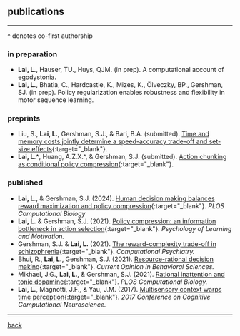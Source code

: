 ## publications
***
^ denotes co-first authorship

### in preparation
- **Lai, L.**, Hauser, TU., Huys, QJM. (in prep). A computational account of egodystonia.
- **Lai, L.**, Bhatia, C., Hardcastle, K., Mizes, K., Ölveczky, BP., Gershman, SJ. (in prep). Policy regularization enables robustness and flexibility in motor sequence learning.

### preprints 
- Liu, S., **Lai, L.**, Gershman, S.J., & Bari, B.A. (submitted). [Time and memory costs jointly determine a speed-accuracy trade-off and set-size effects](https://psyarxiv.com/fupvy){:target="_blank"}.
- **Lai, L.^**, Huang, A.Z.X.^, & Gershman, S.J. (submitted). [Action chunking as conditional policy compression](https://psyarxiv.com/z8yrv){:target="_blank"}.
  
### published
- **Lai, L.**, & Gershman, S.J. (2024). [Human decision making balances reward maximization and policy compression](./pubs/LaiGershman2024.pdf){:target="_blank"}. _PLOS Computational Biology_
- **Lai, L.** & Gershman, S.J. (2021). [Policy compression: an information bottleneck in action selection](./pubs/LaiGershman2021.pdf){:target="_blank"}. _Psychology of Learning and Motivation._
- Gershman, S.J. & **Lai, L.** (2021). [The reward-complexity trade-off in schizophrenia](./pubs/GershmanLai2021.pdf){:target="_blank"}. _Computational Psychiatry._
- Bhui, R., **Lai, L.**, Gershman, S.J. (2021). [Resource-rational decision making](./pubs/BhuiLaiGershman2021.pdf){:target="_blank"}. _Current Opinion in Behavioral Sciences._
- Mikhael, J.G., **Lai, L.**, & Gershman, S.J. (2021). [Rational inattention and tonic dopamine](./pubs/MikhaelLaiGershman2021.pdf){:target="_blank"}. _PLOS Computational Biology._
- **Lai, L.**, Magnotti, J.F., & Yau, J.M. (2017). [Multisensory context warps time perception](./pubs/LaiMagnottiYau2017.pdf){:target="_blank"}. _2017 Conference on Cognitive Computational Neuroscience._

***
[back](./)
